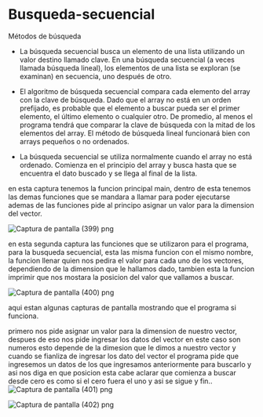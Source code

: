 # Busqueda-secuencial
Métodos de búsqueda
+ La búsqueda secuencial busca un elemento de una lista utilizando un valor destino llamado clave. En una búsqueda secuencial (a veces llamada búsqueda lineal), los elementos de una lista se exploran (se examinan) en secuencia, uno después de otro.

+ El algoritmo de búsqueda secuencial compara cada elemento del array con la clave de búsqueda. Dado que el array no está en un orden prefijado, es probable que el elemento a buscar pueda ser el primer elemento, el último elemento o cualquier otro. De promedio, al menos el programa tendrá que comparar la clave de búsqueda con la mitad de los elementos del array. El método de búsqueda lineal funcionará bien con arrays pequeños o no ordenados.

+ La búsqueda secuencial se utiliza normalmente cuando el array no está ordenado. Comienza en el principio del array y busca hasta que se encuentra el dato buscado y se llega al final de la lista.

en esta captura tenemos la funcion principal main, dentro de esta tenemos las demas funciones que se mandara a llamar para poder ejecutarse ademas de las funciones pide al principo asignar un valor para la dimension del vector.

![Captura de pantalla (399) png](https://user-images.githubusercontent.com/71051834/97539156-1ba4da00-1987-11eb-9682-17b62ab35d8e.jpg)

en esta segunda captura las funciones que se utilizaron para el programa, para la busqueda secuencial, esta las misma funcion con el mismo nombre, la funcion llenar quien nos pedira el valor para cada uno de los vectores, dependiendo de la dimension que le hallamos dado, tambien esta la funcion imprimir que nos mostara la posicion del valor que vallamos a buscar.

![Captura de pantalla (400) png](https://user-images.githubusercontent.com/71051834/97539162-1e9fca80-1987-11eb-9478-92714d23358b.jpg)

aqui estan algunas capturas de pantalla mostrando que el programa si funciona.

primero nos pide asignar un valor para la dimension de nuestro vector, despues de eso nos pide ingresar los datos del vector en este caso son numeros esto depende de la dimesion que le dimos a nuestro vector y cuando se fianliza de ingresar los dato del vector el programa pide que ingresemos un datos de los que ingresamos anteriormente para buscarlo y asi nos diga en que posicion esta cabe aclarar que comienza a  buscar desde cero es como si el cero fuera el uno y asi se sigue y fin..  
![Captura de pantalla (401) png](https://user-images.githubusercontent.com/71051834/97539177-22cbe800-1987-11eb-908b-7758b179cc04.jpg)

![Captura de pantalla (402) png](https://user-images.githubusercontent.com/71051834/97539176-22cbe800-1987-11eb-98b6-a2872d587451.jpg)
